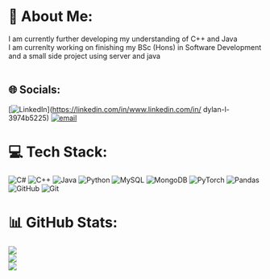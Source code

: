 # 💫 About Me:
I am currently further developing my understanding of C++ and Java<br>I am currenlty working on finishing my BSc (Hons) in Software Development and a small side project using server and java<br><br>


## 🌐 Socials:
[![LinkedIn](https://img.shields.io/badge/LinkedIn-%230077B5.svg?logo=linkedin&logoColor=white)](https://linkedin.com/in/www.linkedin.com/in/ dylan-l-3974b5225) [![email](https://img.shields.io/badge/Email-D14836?logo=gmail&logoColor=white)](mailto:Dylanlowe4323@gmail.com) 

# 💻 Tech Stack:
![C#](https://img.shields.io/badge/c%23-%23239120.svg?style=flat&logo=csharp&logoColor=white) ![C++](https://img.shields.io/badge/c++-%2300599C.svg?style=flat&logo=c%2B%2B&logoColor=white) ![Java](https://img.shields.io/badge/java-%23ED8B00.svg?style=flat&logo=openjdk&logoColor=white) ![Python](https://img.shields.io/badge/python-3670A0?style=flat&logo=python&logoColor=ffdd54) ![MySQL](https://img.shields.io/badge/mysql-4479A1.svg?style=flat&logo=mysql&logoColor=white) ![MongoDB](https://img.shields.io/badge/MongoDB-%234ea94b.svg?style=flat&logo=mongodb&logoColor=white) ![PyTorch](https://img.shields.io/badge/PyTorch-%23EE4C2C.svg?style=flat&logo=PyTorch&logoColor=white) ![Pandas](https://img.shields.io/badge/pandas-%23150458.svg?style=flat&logo=pandas&logoColor=white) ![GitHub](https://img.shields.io/badge/github-%23121011.svg?style=flat&logo=github&logoColor=white) ![Git](https://img.shields.io/badge/git-%23F05033.svg?style=flat&logo=git&logoColor=white)
# 📊 GitHub Stats:
![](https://github-readme-stats.vercel.app/api?username=Dlowe20&theme=dark&hide_border=false&include_all_commits=false&count_private=true)<br/>
![](https://nirzak-streak-stats.vercel.app/?user=Dlowe20&theme=dark&hide_border=false)<br/>
![](https://github-readme-stats.vercel.app/api/top-langs/?username=Dlowe20&theme=dark&hide_border=false&include_all_commits=false&count_private=true&layout=compact)
